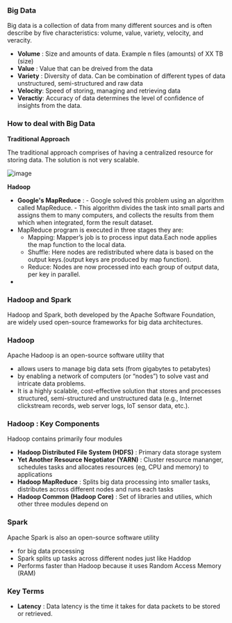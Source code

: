 ### Big Data
Big data is a collection of data from many different sources and is often describe by five characteristics: volume, value, variety, velocity, and veracity.
- **Volume**  : Size and amounts of data. Example n files (amounts) of XX TB (size)
- **Value**   : Value that can be dreived from the data
- **Variety** : Diversity of data. Can be combination of different types of data unstructured, semi-structured and raw data
- **Velocity**: Speed of storing, managing and retrieving data
- **Veractiy**: Accuracy of data determines the level of confidence of insights from the data.

### How to deal with Big Data

  **Traditional Approach**
  
  The traditional approach comprises of having a centralized resource for storing data. The solution is not very scalable.

  ![image](https://user-images.githubusercontent.com/60221225/179687747-e38d44e0-9b98-40e4-b83e-47e563cbb80d.png)

  **Hadoop**
      
   - **Google's MapReduce** : 
    - Google solved this problem using an algorithm called MapReduce.
    - This algorithm divides the task into small parts and assigns them to many computers, and collects the results from them which when integrated, form the result dataset.
   - MapReduce program is executed in three stages they are:
      - Mapping: Mapper’s job is to process input data.Each node applies the map function to the local data.
      - Shuffle: Here nodes are redistributed where data is based on the output keys.(output keys are produced by map function).
      - Reduce: Nodes are now processed into each group of output data, per key in parallel.
   - 

### Hadoop and Spark
Hadoop and Spark, both developed by the Apache Software Foundation, are widely used open-source frameworks for big data architectures.

### Hadoop
Apache Hadoop is an open-source software utility that 
  - allows users to manage big data sets (from gigabytes to petabytes) 
  - by enabling a network of computers (or “nodes”) to solve vast and intricate data problems. 
  - It is a highly scalable, cost-effective solution that stores and processes structured, semi-structured and unstructured data (e.g., Internet clickstream records, web server logs, IoT sensor data, etc.).

### Hadoop : Key Components
Hadoop contains primarily four modules
- **Hadoop Distributed File System (HDFS)** : Primary data storage system
- **Yet Another Resource Negotiator (YARN)** : Cluster resource mananger, schedules tasks and allocates resources (eg, CPU and memory) to applications
- **Hadoop MapReduce** : Splits big data processing into smaller tasks, distributes across different nodes and runs each tasks
- **Hadoop Common (Hadoop Core)** : Set of libraries and utilies, which other three modules depend on

### Spark
Apache Spark is also an open-source software utility 
  - for big data processing
  - Spark splits up tasks across different nodes just like Haddop
  - Performs faster than Hadoop because it uses Random Access Memory (RAM)


### Key Terms
- **Latency** : Data latency is the time it takes for data packets to be stored or retrieved. 
